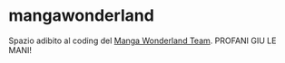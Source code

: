# mangawonderland <br>
Spazio adibito al coding del <a href="http://mangawonderland.forumcommunity.net">Manga Wonderland Team</a>.
PROFANI GIU LE MANI!

